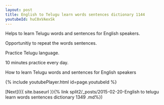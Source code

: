 ```yaml
---
layout: post
title: English to Telugu learn words sentences dictionary 1144 
youtubeId: huC0xVAexSk
---
```

 
 
Helps to learn Telugu words and sentences for English speakers.

Opportunitiy to repeat the words sentences. 

Practice Telugu language. 
 
10 minutes practice every day. 
 
How to learn Telugu words and sentences for English speakers 
 
{% include youtubePlayer.html id=page.youtubeId %}
 
 
[Next]({{ site.baseurl }}{% link  split2/_posts/2015-02-20-English to telugu learn words sentences dictionary 1349 .md%})
 
